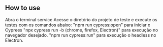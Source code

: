 ## How to use
Abra o terminal service
Acesse o diretório do projeto de teste e execute os testes com os comandos abaixo: 
"npm run cypress:open" para iniciar o Cyprees
"npx cypress run -b (chrome, firefox, Electron)" para execução no navegador desejado.
"npm run cypress:run" para execução o headless no Electron.
